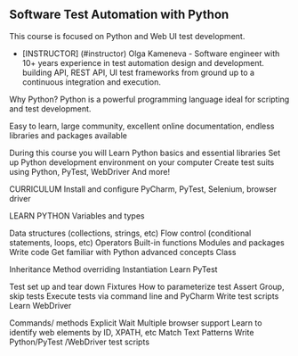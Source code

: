 ## Software Test Automation with Python

This course is focused on Python and Web UI test development.


+ [INSTRUCTOR] (#instructor)
Olga Kameneva -  Software engineer with 10+ years experience in test automation design and development.
building API, REST API, UI test frameworks from ground up to a continuous integration and execution.

Why Python?
Python is a powerful programming language ideal for scripting and test development.

Easy to learn, large community, excellent online documentation, endless libraries and packages available

During this course you will
Learn Python basics and essential libraries
Set up Python development environment on your computer
Create test suits using Python, PyTest, WebDriver
And more!

CURRICULUM
Install and configure PyCharm, PyTest, Selenium, browser driver

LEARN PYTHON
Variables and types

Data structures (collections, strings, etc)
Flow control (conditional statements, loops, etc)
Operators
Built-in functions
Modules and packages
Write code
Get familiar with Python advanced concepts
Class

Inheritance
Method overriding
Instantiation
Learn PyTest

Test set up and tear down
Fixtures
How to parameterize test
Assert
Group, skip tests
Execute tests via command line and PyCharm
Write test scripts
Learn WebDriver

Commands/ methods
Explicit Wait
Multiple browser support
Learn to identify web elements by ID, XPATH, etc
Match Text Patterns
Write Python/PyTest /WebDriver test scripts